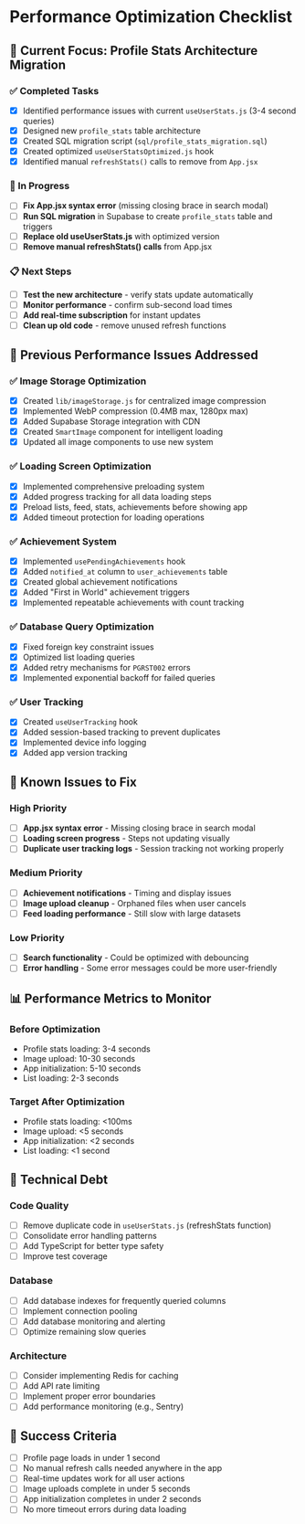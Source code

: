 # Performance Optimization Checklist

## 🎯 Current Focus: Profile Stats Architecture Migration

### ✅ Completed Tasks
- [x] Identified performance issues with current `useUserStats.js` (3-4 second queries)
- [x] Designed new `profile_stats` table architecture
- [x] Created SQL migration script (`sql/profile_stats_migration.sql`)
- [x] Created optimized `useUserStatsOptimized.js` hook
- [x] Identified manual `refreshStats()` calls to remove from `App.jsx`

### 🔄 In Progress
- [ ] **Fix App.jsx syntax error** (missing closing brace in search modal)
- [ ] **Run SQL migration** in Supabase to create `profile_stats` table and triggers
- [ ] **Replace old useUserStats.js** with optimized version
- [ ] **Remove manual refreshStats() calls** from App.jsx

### 📋 Next Steps
- [ ] **Test the new architecture** - verify stats update automatically
- [ ] **Monitor performance** - confirm sub-second load times
- [ ] **Add real-time subscription** for instant updates
- [ ] **Clean up old code** - remove unused refresh functions

## 🚀 Previous Performance Issues Addressed

### ✅ Image Storage Optimization
- [x] Created `lib/imageStorage.js` for centralized image compression
- [x] Implemented WebP compression (0.4MB max, 1280px max)
- [x] Added Supabase Storage integration with CDN
- [x] Created `SmartImage` component for intelligent loading
- [x] Updated all image components to use new system

### ✅ Loading Screen Optimization
- [x] Implemented comprehensive preloading system
- [x] Added progress tracking for all data loading steps
- [x] Preload lists, feed, stats, achievements before showing app
- [x] Added timeout protection for loading operations

### ✅ Achievement System
- [x] Implemented `usePendingAchievements` hook
- [x] Added `notified_at` column to `user_achievements` table
- [x] Created global achievement notifications
- [x] Added "First in World" achievement triggers
- [x] Implemented repeatable achievements with count tracking

### ✅ Database Query Optimization
- [x] Fixed foreign key constraint issues
- [x] Optimized list loading queries
- [x] Added retry mechanisms for `PGRST002` errors
- [x] Implemented exponential backoff for failed queries

### ✅ User Tracking
- [x] Created `useUserTracking` hook
- [x] Added session-based tracking to prevent duplicates
- [x] Implemented device info logging
- [x] Added app version tracking

## 🐛 Known Issues to Fix

### High Priority
- [ ] **App.jsx syntax error** - Missing closing brace in search modal
- [ ] **Loading screen progress** - Steps not updating visually
- [ ] **Duplicate user tracking logs** - Session tracking not working properly

### Medium Priority
- [ ] **Achievement notifications** - Timing and display issues
- [ ] **Image upload cleanup** - Orphaned files when user cancels
- [ ] **Feed loading performance** - Still slow with large datasets

### Low Priority
- [ ] **Search functionality** - Could be optimized with debouncing
- [ ] **Error handling** - Some error messages could be more user-friendly

## 📊 Performance Metrics to Monitor

### Before Optimization
- Profile stats loading: 3-4 seconds
- Image upload: 10-30 seconds
- App initialization: 5-10 seconds
- List loading: 2-3 seconds

### Target After Optimization
- Profile stats loading: <100ms
- Image upload: <5 seconds
- App initialization: <2 seconds
- List loading: <1 second

## 🔧 Technical Debt

### Code Quality
- [ ] Remove duplicate code in `useUserStats.js` (refreshStats function)
- [ ] Consolidate error handling patterns
- [ ] Add TypeScript for better type safety
- [ ] Improve test coverage

### Database
- [ ] Add database indexes for frequently queried columns
- [ ] Implement connection pooling
- [ ] Add database monitoring and alerting
- [ ] Optimize remaining slow queries

### Architecture
- [ ] Consider implementing Redis for caching
- [ ] Add API rate limiting
- [ ] Implement proper error boundaries
- [ ] Add performance monitoring (e.g., Sentry)

## 🎯 Success Criteria

- [ ] Profile page loads in under 1 second
- [ ] No manual refresh calls needed anywhere in the app
- [ ] Real-time updates work for all user actions
- [ ] Image uploads complete in under 5 seconds
- [ ] App initialization completes in under 2 seconds
- [ ] No more timeout errors during data loading 